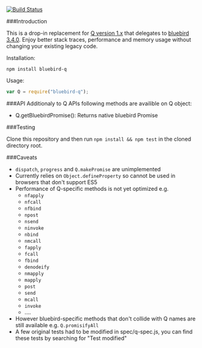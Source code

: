[![Build Status](https://travis-ci.org/petkaantonov/bluebird-q.svg?branch=master)](https://travis-ci.org/petkaantonov/bluebird-q)

###Introduction

This is a drop-in replacement for [Q version 1.x](http://npmjs.org/package/q) that delegates to [bluebird 3.4.0](http://npmjs.org/package/bluebird). Enjoy better stack traces, performance and memory usage without changing your existing legacy code.

Installation:

```
npm install bluebird-q
```

Usage:

```js
var Q = require("bluebird-q");
```

###API
Additionaly to Q APIs following methods are availible on Q object:
 - Q.getBluebirdPromise(): Returns native bluebird Promise

###Testing

Clone this repository and then run `npm install && npm test` in the cloned directory root.

###Caveats

 - `dispatch`, `progress` and `Q.makePromise` are unimplemented
 - Currently relies on `Object.defineProperty` so cannot be used in browsers that don't support ES5
 - Performance of Q-specific methods is not yet optimized e.g.
    - `nfapply`
    - `nfcall`
    - `nfbind`
    - `npost`
    - `nsend`
    - `ninvoke`
    - `nbind`
    - `nmcall`
    - `fapply`
    - `fcall`
    - `fbind`
    - `denodeify`
    - `nmapply`
    - `mapply`
    - `post`
    - `send`
    - `mcall`
    - `invoke`
    - ....
 - However bluebird-specific methods that don't collide with Q names are still available e.g. `Q.promisifyAll`
 - A few original tests had to be modified in spec/q-spec.js, you can find these tests by searching for "Test modified"
